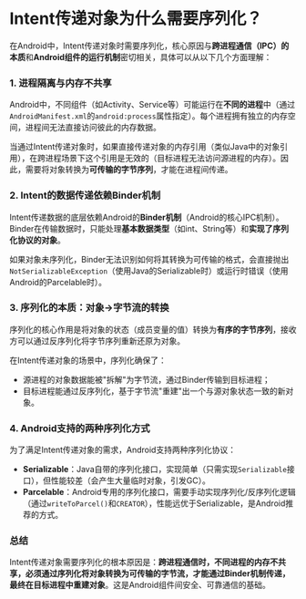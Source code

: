 # Intent传递对象为什么需要序列化？

在Android中，Intent传递对象时需要序列化，核心原因与**跨进程通信（IPC）的本质**和**Android组件的运行机制**密切相关，具体可以从以下几个方面理解：


### 1. 进程隔离与内存不共享
Android中，不同组件（如Activity、Service等）可能运行在**不同的进程**中（通过`AndroidManifest.xml`的`android:process`属性指定）。每个进程拥有独立的内存空间，进程间无法直接访问彼此的内存数据。

当通过Intent传递对象时，如果直接传递对象的内存引用（类似Java中的对象引用），在跨进程场景下这个引用是无效的（目标进程无法访问源进程的内存）。因此，需要将对象转换为**可传输的字节序列**，才能在进程间传递。


### 2. Intent的数据传递依赖Binder机制
Intent传递数据的底层依赖Android的**Binder机制**（Android的核心IPC机制）。Binder在传输数据时，只能处理**基本数据类型**（如int、String等）和**实现了序列化协议的对象**。

如果对象未序列化，Binder无法识别如何将其转换为可传输的格式，会直接抛出`NotSerializableException`（使用Java的Serializable时）或运行时错误（使用Android的Parcelable时）。


### 3. 序列化的本质：对象→字节流的转换
序列化的核心作用是将对象的状态（成员变量的值）转换为**有序的字节序列**，接收方可以通过反序列化将字节序列重新还原为对象。

在Intent传递对象的场景中，序列化确保了：
- 源进程的对象数据能被"拆解"为字节流，通过Binder传输到目标进程；
- 目标进程能通过反序列化，基于字节流"重建"出一个与源对象状态一致的新对象。


### 4. Android支持的两种序列化方式
为了满足Intent传递对象的需求，Android支持两种序列化协议：
- **Serializable**：Java自带的序列化接口，实现简单（只需实现`Serializable`接口），但性能较差（会产生大量临时对象，引发GC）。
- **Parcelable**：Android专用的序列化接口，需要手动实现序列化/反序列化逻辑（通过`writeToParcel()`和`CREATOR`），性能远优于Serializable，是Android推荐的方式。


### 总结
Intent传递对象需要序列化的根本原因是：**跨进程通信时，不同进程的内存不共享，必须通过序列化将对象转换为可传输的字节流，才能通过Binder机制传递，最终在目标进程中重建对象**。这是Android组件间安全、可靠通信的基础。